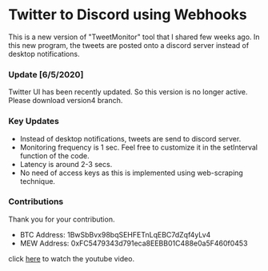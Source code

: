 # Twitter to Discord using Webhooks
This is a new version of "TweetMonitor" tool that I shared few weeks ago. In this new program, the tweets are posted onto a discord server instead of desktop notifications.

### Update [6/5/2020]
Twitter UI has been recently updated. So this version is no longer active. Please download version4 branch.

### Key Updates
* Instead of desktop notifications, tweets are send to discord server.
* Monitoring frequency is 1 sec. Feel free to customize it in the setInterval function of the code.
* Latency is around 2-3 secs.
* No need of access keys as this is implemented using web-scraping technique.

### Contributions
Thank you for your contribution.

* BTC Address: 1BwSbBvx98bqSEHFETnLqEBC7dZqf4yLv4
* MEW Address: 0xFC5479343d791eca8EEBB01C488e0a5F460f0453

click [here](https://www.youtube.com/watch?v=72ADPlseO4o&feature=youtu.be) to watch the youtube video.
